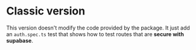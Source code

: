 # Classic version

This version doesn't modify the code provided by the package. It just add an `auth.spec.ts` test that shows how to test routes that are **secure with supabase**.